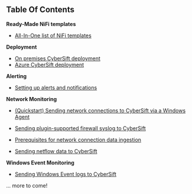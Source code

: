 ## Table Of Contents

**Ready-Made NiFi templates**

* [All-In-One list of NiFi templates](https://gettingstarted.cybersift.io/docs/nifi-templates.md)

**Deployment**

* [On premises CyberSift deployment](https://gettingstarted.cybersift.io/docs/onpremises.md)
* [Azure CyberSift deployment](https://gettingstarted.cybersift.io/docs/azure_deployment.md)

**Alerting**

* [Setting up alerts and notifications](https://gettingstarted.cybersift.io/docs/alerting.md)

**Network Monitoring**

* [(Quickstart) Sending network connections to CyberSift via a Windows Agent](https://gettingstarted.cybersift.io/docs/windows_agent.md)

* [Sending plugin-supported firewall syslog to CyberSift](https://gettingstarted.cybersift.io/docs/syslog_parser.md)

* [Prerequisites for network connection data ingestion](https://gettingstarted.cybersift.io/docs/ip_required_fields.md)

* [Sending netflow data to CyberSift](https://gettingstarted.cybersift.io/docs/netflow.md)

**Windows Event Monitoring**

* [Sending Windows Event logs to CyberSift](https://gettingstarted.cybersift.io/docs/windows_events.md)

... more to come!